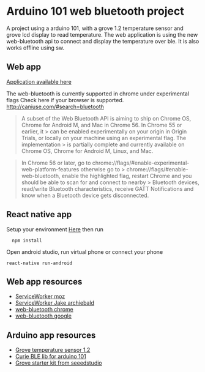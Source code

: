 # Arduino 101 web bluetooth project

A project using a arduino 101, with a grove 1.2 temperature sensor and grove lcd display to read temperature.
The web application is using the new web-bluetooth api to connect and display the temperature over ble.
It is also works offline using sw.

## Web app

[Application available here](https://jontore.github.io/web_bluetooth_demo/)

The web-bluetooth is currently supported in chrome under experimental flags
Check here if your browser is supported. http://caniuse.com/#search=bluetooth

> A subset of the Web Bluetooth API is aiming to ship on Chrome OS, Chrome for Android M, and Mac in Chrome 56. In Chrome 55 or earlier, it > can be enabled experimentally on your origin in Origin Trials, or locally on your machine using an experimental flag. The implementation > is partially complete and currently available on Chrome OS, Chrome for Android M, Linux, and Mac.

> In Chrome 56 or later, go to chrome://flags/#enable-experimental-web-platform-features otherwise go to > chrome://flags/#enable-web-bluetooth, enable the highlighted flag, restart Chrome and you should be able to scan for and connect to nearby > Bluetooth devices, read/write Bluetooth characteristics, receive GATT Notifications and know when a Bluetooth device gets disconnected.


## React native app
Setup your environment [Here](https://facebook.github.io/react-native/docs/getting-started.html)
then run

```
  npm install
```

Open android studio, run virtual phone or connect your phone

```
react-native run-android
```

## Web app resources

* [ServiceWorker moz](https://developer.mozilla.org/en-US/docs/Web/API/Service_Worker_API/Using_Service_Workers)
* [ServiceWorker Jake archiebald](https://jakearchibald.com/2014/using-serviceworker-today/)
* [web-bluetooth chrome](https://googlechrome.github.io/samples/web-bluetooth/read-characteristic-value-changed.html)
* [web-bluetooth google](https://developers.google.com/web/updates/2015/07/interact-with-ble-devices-on-the-web#connect_to_a_bluetooth_device)

## Arduino app resources
* [Grove temperature sensor 1.2](http://wiki.seeed.cc/Grove-Temperature_Sensor/)
* [Curie BLE lib for arduino 101](https://www.arduino.cc/en/Reference/CurieBLE)
* [Grove starter kit from seeedstudio](https://www.seeedstudio.com/Grove-Starter-Kit-for-Arduino-p-1855.html)
